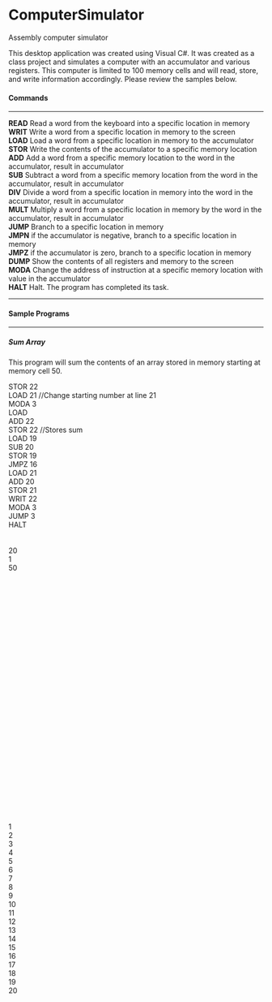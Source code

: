 ComputerSimulator
=================

<p>Assembly computer simulator</p>
<p>This desktop application was created using Visual C#.  It was created as a class project and simulates a computer with an accumulator and various registers.  This computer is limited to 100 memory cells and will read, store, and write information accordingly.  Please review the samples below.</p>

<h4>Commands</h4>
<hr>
<p>
<b>READ</b> Read a word from the keyboard into a specific location in memory<br>
<b>WRIT</b> Write a word from a specific location in memory to the screen<br>
<b>LOAD</b> Load a word from a specific location in memory to the accumulator<br>
<b>STOR</b> Write the contents of the accumulator to a specific memory location<br>
<b>ADD</b> Add a word from a specific memory location to the word in the accumulator, result
in accumulator<br>
<b>SUB</b> Subtract a word from a specific memory location from the word in the accumulator,
result in accumulator<br>
<b>DIV</b> Divide a word from a specific location in memory into the word in the accumulator,
result in accumulator<br>
<b>MULT</b> Multiply a word from a specific location in memory by the word in the accumulator,
result in accumulator<br>
<b>JUMP</b> Branch to a specific location in memory<br>
<b>JMPN</b> if the accumulator is negative, branch to a specific location in memory<br>
<b>JMPZ</b> if the accumulator is zero, branch to a specific location in memory<br>
<b>DUMP</b> Show the contents of all registers and memory to the screen<br>
<b>MODA</b> Change the address of instruction at a specific memory location with value in the
accumulator<br>
<b>HALT</b> Halt. The program has completed its task.
</p>
<hr>

<h4>Sample Programs</h4>
<hr>
<h5>Sum Array</h5>
<p>
This program will sum the contents of an array stored in memory starting at memory cell 50.
</p>
<p>
STOR 22<br>
LOAD 21 //Change starting number at line 21<br>
MODA 3<br>
LOAD <br>
ADD 22<br>
STOR 22 //Stores sum<br>
LOAD 19<br>
SUB 20<br>
STOR 19<br>
JMPZ 16<br>
LOAD 21<br>
ADD 20<br>
STOR 21<br>
WRIT 22<br>
MODA 3<br>
JUMP 3<br>
HALT<br>
<br>
<br>
20<br>
1<br>
50<br>
<br>
<br>
<br>
<br>
<br>
<br>
<br>
<br>
<br>
<br>
<br>
<br>
<br>
<br>
<br>
<br>
<br>
<br>
<br>
<br>
<br>
<br>
<br>
<br>
<br>
<br>
<br>
<br>
<br>
1<br>
2<br>
3<br>
4<br>
5<br>
6<br>
7<br>
8<br>
9<br>
10<br>
11<br>
12<br>
13<br>
14<br>
15<br>
16<br>
17<br>
18<br>
19<br>
20<br>
</p>
